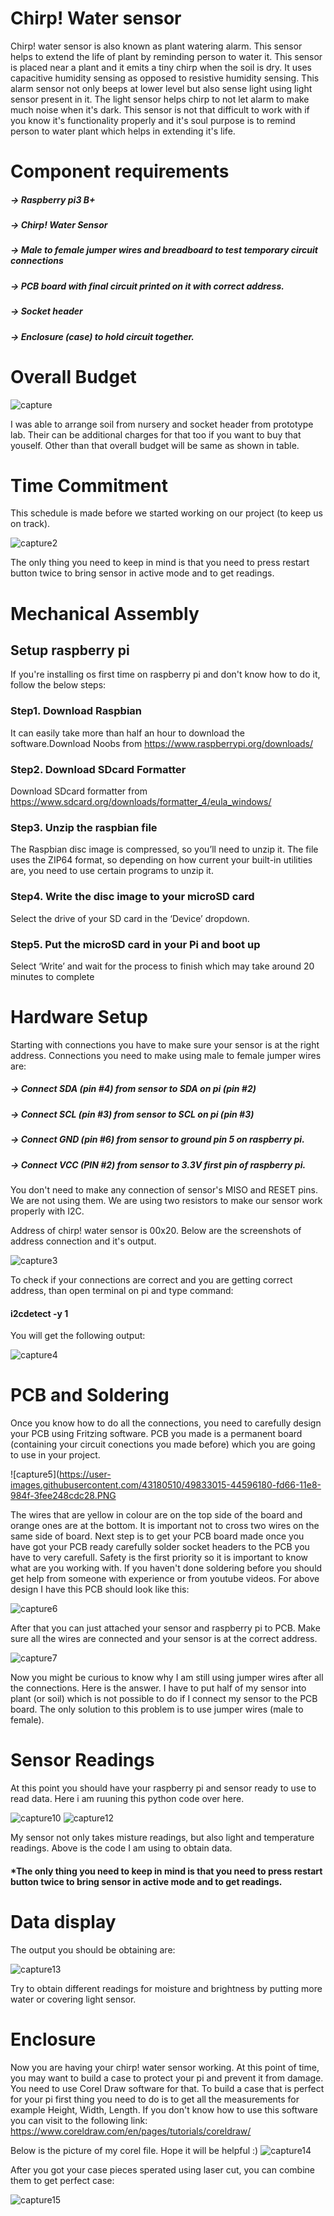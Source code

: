 # Chirp! Water sensor

Chirp! water sensor is also known as plant watering alarm. This sensor helps to extend the life of plant by reminding person to water it.  This sensor is placed near a plant and it emits a tiny chirp when the soil is dry. It uses capacitive humidity sensing as opposed to resistive humidity sensing. This alarm sensor not only beeps at lower level but also sense light using light sensor present in it. The light sensor helps chirp to not let alarm to make much noise when it's dark. This sensor is not that difficult to work with if you know it's functionality properly and it's soul purpose is to remind person to water plant which helps in extending it's life.

# Component requirements

##### -> Raspberry pi3 B+
##### -> Chirp! Water Sensor
##### -> Male to female jumper wires and breadboard to test temporary circuit connections
##### -> PCB board with final circuit printed on it with correct address.
##### -> Socket header
##### -> Enclosure (case) to hold circuit together.


# Overall Budget

![capture](https://user-images.githubusercontent.com/43180510/49830888-74056b00-fd60-11e8-93dd-53d7ad498b5c.PNG)

I was able to arrange soil from nursery and socket header from prototype lab. Their can be additional charges for that too if you want to buy that youself. Other than that overall budget will be same as shown in table.

# Time Commitment

This schedule is made before we started working on our project (to keep us on track).

![capture2](https://user-images.githubusercontent.com/43180510/49831279-7caa7100-fd61-11e8-84f4-4baeed8bc161.PNG)

The only thing you need to keep in mind is that you need to press restart button twice to bring sensor in active mode and to get readings.

# Mechanical Assembly

## Setup raspberry pi
If you're installing os  first time on raspberry pi and don't know how to do it, follow the below steps:

### Step1. Download Raspbian
It can easily take more than half an hour to download the software.Download Noobs from https://www.raspberrypi.org/downloads/

### Step2. Download SDcard Formatter
Download SDcard formatter from https://www.sdcard.org/downloads/formatter_4/eula_windows/

### Step3. Unzip the raspbian file
The Raspbian disc image is compressed, so you’ll need to unzip it. The file uses the ZIP64 format, so depending on how current your built-in utilities are, you need to use certain programs to unzip it.

### Step4. Write the disc image to your microSD card
Select the drive of your SD card in the ‘Device’ dropdown.

### Step5. Put the microSD card in your Pi and boot up
Select ‘Write’ and wait for the process to finish which may take around 20 minutes to complete

# Hardware Setup
Starting with connections you have to make sure your sensor is at the right address. Connections you need to make using male to female jumper wires are:

##### -> Connect SDA (pin #4) from sensor to SDA on pi (pin #2)
##### -> Connect SCL (pin #3) from sensor to SCL on pi (pin #3)
##### -> Connect GND (pin #6) from sensor to ground pin 5 on raspberry pi.
##### -> Connect VCC (PIN #2) from sensor to 3.3V first pin of raspberry pi.

You don't need to make any connection of sensor's MISO and RESET pins. We are not using them. We are using two resistors to make our sensor work properly with I2C.


Address of chirp! water sensor is 00x20. Below are the screenshots of address connection and it's output.

![capture3](https://user-images.githubusercontent.com/43180510/49832216-09eec500-fd64-11e8-8926-fbe4158946cc.PNG)

To check if your connections are correct and you are getting correct address, than open terminal on pi and type command: 
#### i2cdetect -y 1

You will get the following output:

![capture4](https://user-images.githubusercontent.com/43180510/49832232-107d3c80-fd64-11e8-952c-4b40d1df1ea6.PNG)

# PCB and Soldering
Once you know how to do all the connections, you need to carefully design your PCB using Fritzing software. PCB you made is a permanent board (containing your circuit conections you made before) which you are going to use in your project.

![capture5](https://user-images.githubusercontent.com/43180510/49833015-44596180-fd66-11e8-984f-3fee248cdc28.PNG

The wires that are yellow in colour are on the top side of the board and orange ones are at the bottom. It is important not to cross two wires on the same side of board. Next step is to get your PCB board made once you have got your PCB ready carefully solder socket headers to the PCB you have to very carefull. Safety is the first priority so it is important to know what are you working with. If you haven't done soldering before you should get help from someone with experience or from youtube videos. For above design I have this PCB should look like this:

![capture6](https://user-images.githubusercontent.com/43180510/49833175-b9c53200-fd66-11e8-841a-4eab15cc589d.PNG)

After that you can just attached your sensor and raspberry pi to PCB. Make sure all the wires are connected and your sensor is at the correct address.

![capture7](https://user-images.githubusercontent.com/43180510/49833218-d6fa0080-fd66-11e8-8a28-e1ab9fa1e660.PNG)

Now you might be curious to know why I am still using jumper wires after all the connections. Here is the answer. I have to put half of my sensor into plant (or soil) which is not possible to do if I connect my sensor to the PCB board. The only solution to this problem is to use jumper wires (male to female).


# Sensor Readings

At this point you should have your raspberry pi and sensor ready to use to read data. Here i am ruuning this python code over here.

![capture10](https://user-images.githubusercontent.com/43180510/49833747-6e138800-fd68-11e8-9247-2768e7c623cb.PNG)
![capture12](https://user-images.githubusercontent.com/43180510/49833802-9e5b2680-fd68-11e8-989f-826c043cf39b.PNG)

My sensor not only takes misture readings, but also light and temperature readings. Above is the code I am using to obtain data. 
#### *The only thing you need to keep in mind is that you need to press restart button twice to bring sensor in active mode and to get readings.

# Data display
The output you should be obtaining are:

![capture13](https://user-images.githubusercontent.com/43180510/49833891-eb3efd00-fd68-11e8-974f-557d685912db.PNG)

Try to obtain different readings for moisture and brightness by putting more water or covering light sensor.

# Enclosure

Now you are having your chirp! water sensor working. At this point of time, you may want to build a case to protect your pi and prevent it from damage. You need to use Corel Draw software for that. To build a case that is perfect for your pi first thing you need to do is to get all the measurements for example Height, Width, Length. If you don't know how to use this software you can visit to the following link:
https://www.coreldraw.com/en/pages/tutorials/coreldraw/

Below is the picture of my corel file. Hope it will be helpful :)
![capture14](https://user-images.githubusercontent.com/43180510/49834202-d4e57100-fd69-11e8-8cac-b2e7d56b9022.PNG)


After you got your case pieces sperated using laser cut, you can combine them to get perfect case:

![capture15](https://user-images.githubusercontent.com/43180510/49834277-03634c00-fd6a-11e8-95a9-37700ef21555.PNG)

